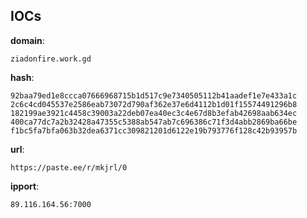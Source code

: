 
## IOCs

__domain__:

```text
ziadonfire.work.gd
```
__hash__:

```text
92baa79ed1e8ccca07666968715b1d517c9e7340505112b41aadef1e7e433a1c
2c6c4cd045537e2586eab73072d790af362e37e6d4112b1d01f15574491296b8
182199ae3921c4458c39003a22deb07ea40ec3c4e67d8b3efab42698aab634ec
400ca77dc7a2b32428a47355c5388ab547ab7c696386c71f3d4abb2869ba66be
f1bc5fa7bfa063b32dea6371cc309821201d6122e19b793776f128c42b93957b
```
__url__:

```text
https://paste.ee/r/mkjrl/0
```
__ipport__:

```text
89.116.164.56:7000
```